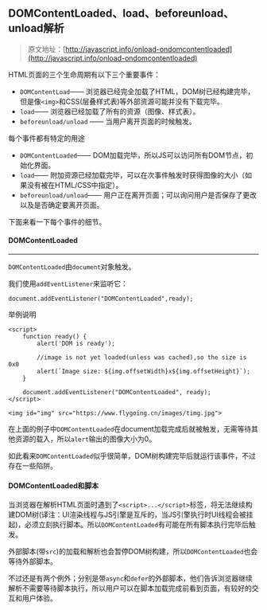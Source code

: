 ## DOMContentLoaded、load、beforeunload、unload解析
> 原文地址：[http://javascript.info/onload-ondomcontentloaded](http://javascript.info/onload-ondomcontentloaded)

HTML页面的三个生命周期有以下三个重要事件：
- ```DOMContentLoad```—— 浏览器已经完全加载了HTML，DOM树已经构建完毕，但是像```<img>```和CSS(层叠样式表)等外部资源可能并没有下载完毕。
- ```load```—— 浏览器已经加载了所有的资源（图像、样式表）。
- ```beforeunload/unload``` —— 当用户离开页面的时候触发。

每个事件都有特定的用途
- ```DOMContentLoaded```—— DOM加载完毕，所以JS可以访问所有DOM节点，初始化界面。
- ```load```—— 附加资源已经加载完毕，可以在次事件触发时获得图像的大小（如果没有被在HTML/CSS中指定）。
- ```beforeunload/unload```—— 用户正在离开页面；可以询问用户是否保存了更改以及是否确定要离开页面。

下面来看一下每个事件的细节。
#### DOMContentLoaded
---
```DOMContentLoaded```由```document```对象触发。

我们使用```addEventListener```来监听它：
```
document.addEventListener("DOMContentLoaded",ready);
```
举例说明
```
<script>
    function ready() {
        alert('DOM is ready');
        
        //image is not yet loaded(unless was cached),so the size is 0x0
        alert(`Image size: ${img.offsetWidth}x${img.offsetHeight}`);
    }
    
    document.addEventListener("DOMContentLoaded", ready);
</script>

<img id="img" src="https://www.flygoing.cn/images/timg.jpg">
```
在上面的例子中```DOMContentLoaded```在document加载完成后就被触发，无需等待其他资源的载入，所以```alert```输出的图像大小为0。

如此看来```DOMContentLoaded```似乎很简单，DOM树构建完毕后就运行该事件，不过存在一些陷阱。

#### DOMContentLoaded和脚本
当浏览器在解析HTML页面时遇到了```<script>...</script>```标签，将无法继续构建DOM树(译注：UI渲染线程与JS引擎是互斥的，当JS引擎执行时UI线程会被挂起)，必须立刻执行脚本。所以```DOMContentLoaded```有可能在所有脚本执行完毕后触发。

外部脚本(带```src```)的加载和解析也会暂停DOM树构建，所以```DOMContentLoaded```也会等待外部脚本。

不过还是有两个例外；分别是带```async```和```defer```的外部脚本，他们告诉浏览器继续解析不需要等待脚本执行，所以用户可以在脚本加载完成前看到页面，有较好的交互和用户体验。